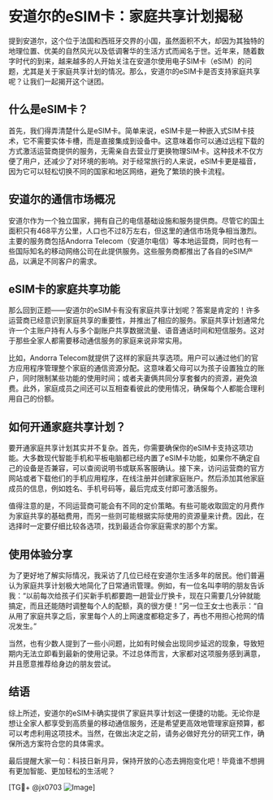 # 安道尔的eSIM卡：家庭共享计划揭秘

提到安道尔，这个位于法国和西班牙交界的小国，虽然面积不大，却因为其独特的地理位置、优美的自然风光以及低调奢华的生活方式而闻名于世。近年来，随着数字时代的到来，越来越多的人开始关注在安道尔使用电子SIM卡（eSIM）的问题，尤其是关于家庭共享计划的情况。那么，安道尔的eSIM卡是否支持家庭共享呢？让我们一起揭开这个谜团。

## 什么是eSIM卡？

首先，我们得弄清楚什么是eSIM卡。简单来说，eSIM卡是一种嵌入式SIM卡技术，它不需要实体卡槽，而是直接集成到设备中。这意味着你可以通过远程下载的方式激活运营商提供的服务，无需亲自去营业厅更换物理SIM卡。这种技术不仅方便了用户，还减少了对环境的影响。对于经常旅行的人来说，eSIM卡更是福音，因为它可以轻松切换不同的国家和地区网络，避免了繁琐的换卡流程。

## 安道尔的通信市场概况

安道尔作为一个独立国家，拥有自己的电信基础设施和服务提供商。尽管它的国土面积只有468平方公里，人口也不过8万左右，但这里的通信市场竞争相当激烈。主要的服务商包括Andorra Telecom（安道尔电信）等本地运营商，同时也有一些国际知名的移动网络公司在此提供服务。这些服务商都推出了各自的eSIM产品，以满足不同客户的需求。

## eSIM卡的家庭共享功能

那么回到正题——安道尔的eSIM卡有没有家庭共享计划呢？答案是肯定的！许多运营商已经意识到家庭共享的重要性，并推出了相应的服务。家庭共享计划通常允许一个主账户持有人与多个副账户共享数据流量、语音通话时间和短信服务。这对于那些全家人都需要移动通信服务的家庭来说非常实用。

比如，Andorra Telecom就提供了这样的家庭共享选项。用户可以通过他们的官方应用程序管理整个家庭的通信资源分配。这意味着父母可以为孩子设置独立的账户，同时限制某些功能的使用时间；或者夫妻俩共同分享套餐内的资源，避免浪费。此外，家庭成员之间还可以互相查看彼此的使用情况，确保每个人都能合理利用自己的份额。

## 如何开通家庭共享计划？

要开通家庭共享计划其实并不复杂。首先，你需要确保你的eSIM卡支持这项功能。大多数现代智能手机和平板电脑都已经内置了eSIM卡功能，如果你不确定自己的设备是否兼容，可以查阅说明书或联系客服确认。接下来，访问运营商的官方网站或者下载他们的手机应用程序，在线注册并创建家庭账户。然后添加其他家庭成员的信息，例如姓名、手机号码等，最后完成支付即可激活服务。

值得注意的是，不同运营商可能会有不同的定价策略。有些可能收取固定的月费作为家庭共享的基础费用，而另一些则可能根据实际使用的资源量来计费。因此，在选择时一定要仔细比较各选项，找到最适合你家庭需求的那个方案。

## 使用体验分享

为了更好地了解实际情况，我采访了几位已经在安道尔生活多年的居民。他们普遍认为家庭共享计划极大地简化了日常通讯管理。例如，有一位名叫李明的朋友告诉我：“以前每次给孩子们买新手机都要跑一趟营业厅换卡，现在只需要几分钟就能搞定，而且还能随时调整每个人的配额，真的很方便！”另一位王女士也表示：“自从用了家庭共享之后，家里每个人的上网速度都稳定多了，再也不用担心抢网的情况发生。”

当然，也有少数人提到了一些小问题，比如有时候会出现同步延迟的现象，导致短期内无法立即看到最新的使用记录。不过总体而言，大家都对这项服务感到满意，并且愿意推荐给身边的朋友尝试。

## 结语

综上所述，安道尔的eSIM卡确实提供了家庭共享计划这一便捷的功能。无论你是想让全家人都享受到高质量的移动通信服务，还是希望更高效地管理家庭预算，都可以考虑利用这项技术。当然，在做出决定之前，请务必做好充分的研究工作，确保所选方案符合您的具体需求。

最后提醒大家一句：科技日新月异，保持开放的心态去拥抱变化吧！毕竟谁不想拥有更加智能、更加轻松的生活呢？

[TG💪+ @jx0703 ![Image](https://github.com/user-attachments/assets/dbca1d08-cadb-493c-b0ec-ad6f7a83f270)]